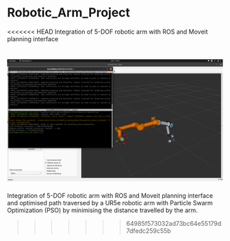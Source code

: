 # Robotic_Arm_Project

<<<<<<< HEAD
Integration of 5-DOF robotic arm with ROS and Moveit planning interface


![Sample Output for PSO ](PSO_sample.png)
=======
Integration of 5-DOF robotic arm with ROS and Moveit planning interface and optimised path traversed by a UR5e robotic arm with Particle Swarm Optimization (PSO) by minimising the distance travelled by the arm.

>>>>>>> 64985f573032ad73bc64e55179d7dfedc259c55b
